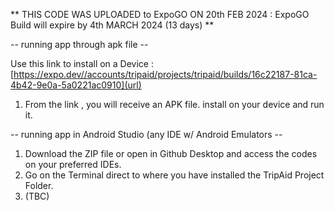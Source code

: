 ** THIS CODE WAS UPLOADED to ExpoGO ON 20th FEB 2024 : ExpoGO Build will expire by 4th MARCH 2024 (13 days) **


-- running app through apk file --

Use this link to install on a Device : 
[https://expo.dev//accounts/tripaid/projects/tripaid/builds/16c22187-81ca-4b42-9e0a-5a0221ac0910](url)

1. From the link , you will receive an APK file. install on your device and run it.


-- running app in Android Studio (any IDE w/ Android Emulators -- 
1. Download the ZIP file or open in Github Desktop and access the codes on your preferred IDEs.
2. Go on the Terminal direct to where you have installed the TripAid Project Folder.
3.  (TBC)

   
